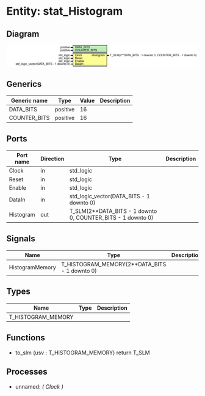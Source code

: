 # Entity: stat_Histogram
## Diagram
![Diagram](stat_Histogram.svg "Diagram")
## Generics
| Generic name | Type     | Value | Description |
| ------------ | -------- | ----- | ----------- |
| DATA_BITS    | positive | 16    |             |
| COUNTER_BITS | positive | 16    |             |
## Ports
| Port name | Direction | Type                                                        | Description |
| --------- | --------- | ----------------------------------------------------------- | ----------- |
| Clock     | in        | std_logic                                                   |             |
| Reset     | in        | std_logic                                                   |             |
| Enable    | in        | std_logic                                                   |             |
| DataIn    | in        | std_logic_vector(DATA_BITS - 1 downto 0)                    |             |
| Histogram | out       | T_SLM(2**DATA_BITS - 1 downto 0, COUNTER_BITS - 1 downto 0) |             |
## Signals
| Name            | Type                                          | Description |
| --------------- | --------------------------------------------- | ----------- |
| HistogramMemory | T_HISTOGRAM_MEMORY(2**DATA_BITS - 1 downto 0) |             |
## Types
| Name               | Type | Description |
| ------------------ | ---- | ----------- |
| T_HISTOGRAM_MEMORY |      |             |
## Functions
- to_slm <font id="function_arguments">(usv : T_HISTOGRAM_MEMORY)</font> <font id="function_return">return T_SLM</font>
## Processes
- unnamed: _( Clock )_

